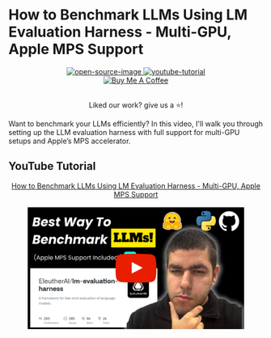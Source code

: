 # How to Benchmark LLMs Using LM Evaluation Harness - Multi-GPU, Apple MPS Support

<div align="center">
    <a href="">
        <img alt="open-source-image"
        src="https://img.shields.io/badge/Open%20Source%20❤%EF%B8%8F-%2325A162.svg?style=flat"
        style="height: 30px"/>
    </a>
    <a href="https://www.youtube.com/watch?v=pd6yL654-3Y">
        <img alt="youtube-tutorial"
        src="https://img.shields.io/badge/YouTube Tutorial-%23FF0000.svg?logo=youtube&logoColor=white&style=flat"
        style="height: 30px"/>
    </a>
</div>
<div align="center">
    <a href="https://ko-fi.com/uygarkurt" target="_blank">
        <img src="https://storage.ko-fi.com/cdn/brandasset/v2/support_me_on_kofi_blue.png?_gl=1*gypxqi*_gcl_aw*R0NMLjE3MzU5Mzk3MjAuQ2owS0NRaUFzdDY3QmhDRUFSSXNBS0tkV09raHpzemtTUGxadnNOamVpN0FBRDhOdVloTVhuRHJrampCRGhac3FyT2pCY29iRWV0TmNKY2FBbWxiRUFMd193Y0I.*_gcl_au*MjUwODAwNDk1LjE3MzU5NDExMjA.*_ga*MTM3MTUxODgyMS4xNzM1OTQwODYy*_ga_M13FZ7VQ2C*MTczNTk0NTM3MC4yLjEuMTczNTk0NTk4OS40MS4wLjA." alt="Buy Me A Coffee" 
        style="height: 38px"/>
    </a>
</div>
<br/>
<div align="center">
    <p>Liked our work? give us a ⭐!</p>
</div>

Want to benchmark your LLMs efficiently? In this video, I'll walk you through setting up the LLM evaluation harness with full support for multi-GPU setups and Apple’s MPS accelerator.

## YouTube Tutorial
<div align="center">
    <a href="https://www.youtube.com/watch?v=pd6yL654-3Y">How to Benchmark LLMs Using LM Evaluation Harness - Multi-GPU, Apple MPS Support</a>
    <br>
    <br>
    <a href="https://www.youtube.com/watch?v=pd6yL654-3Y">
        <img src="./assets/thumbnail.png" height="85%" width="85%%"/>
    </a>
</div>